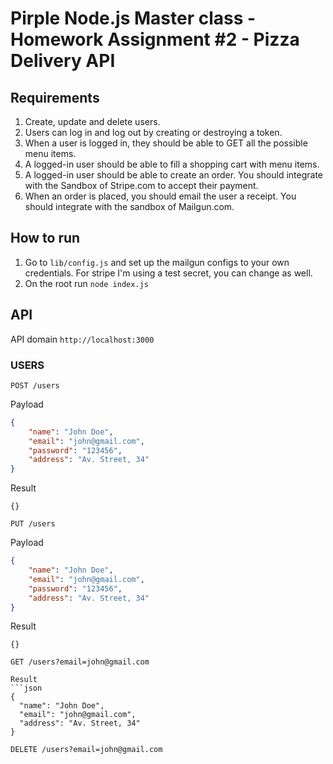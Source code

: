 # Pirple Node.js Master class - Homework Assignment #2 - Pizza Delivery API

## Requirements

1. Create, update and delete users.
2. Users can log in and log out by creating or destroying a token.
3. When a user is logged in, they should be able to GET all the possible menu items.
4. A logged-in user should be able to fill a shopping cart with menu items.
5. A logged-in user should be able to create an order. You should integrate with the Sandbox of Stripe.com to accept their payment.
6. When an order is placed, you should email the user a receipt. You should integrate with the sandbox of Mailgun.com.

## How to run

1. Go to `lib/config.js` and set up the mailgun configs to your own credentials. For stripe I'm using a test secret, you can change as well.
2. On the root run `node index.js`

## API
API domain `http://localhost:3000`

### USERS

```curl
POST /users
```
Payload
```json
{
	"name": "John Doe",
	"email": "john@gmail.com",
	"password": "123456",
	"address": "Av. Street, 34"
}
```
Result
```
{}
```

```curl
PUT /users
```
Payload
```json
{
	"name": "John Doe",
	"email": "john@gmail.com",
	"password": "123456",
	"address": "Av. Street, 34"
}
```
Result
```
{}
```

```curl
GET /users?email=john@gmail.com
```
```
Result
```json
{
  "name": "John Doe",
  "email": "john@gmail.com",
  "address": "Av. Street, 34"
}
```

```curl
DELETE /users?email=john@gmail.com
```

